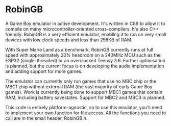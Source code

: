 # RobinGB
A Game Boy emulator in active development. It's written in C89 to allow it to compile on many microcontroller-oriented cross-compilers. It's also C++ friendly. RobinGB is a very efficient emulator, enabling it to run on very small devices with low clock speeds and less than 256KB of RAM.

With Super Mario Land as a benchmark, RobinGB currently runs at full speed with approximately 20% headroom on a 240MHz MCU such as the ESP32 (single-threaded) or an overclocked Teensy 3.6. Further optimisation is planned, but the current focus is on developing the audio implementation and adding support for more games.

The emulator can currently only run games that use no MBC chip or the MBC1 chip without external RAM (the vast majority of early Game Boy games). Work is currently being done to support MBC1 games that contain RAM, including battery savestates. Support for MBC2 and MBC3 is planned.

This code is entirely platform-agnostic, so to use this emulator, you'll need to implement your own function for file access. All the functions you need to call are in the small header, RobinGB.h.
